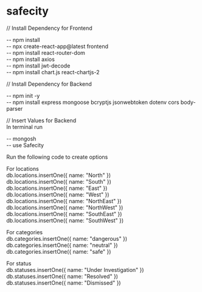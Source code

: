 # safecity
// Install Dependency for Frontend  

--  npm install  
--  npx create-react-app@latest frontend  
--  npm install react-router-dom  
--  npm install axios  
--  npm install jwt-decode  
--  npm install chart.js react-chartjs-2  

// Install Dependency for Backend   

-- npm init -y  
-- npm install express mongoose bcryptjs jsonwebtoken dotenv cors body-parser  


// Insert Values for Backend  
In terminal run  

-- mongosh  
-- use Safecity  

Run the following code to create options  

For locations  
db.locations.insertOne({ name: "North" })  
db.locations.insertOne({ name: "South" })  
db.locations.insertOne({ name: "East" })  
db.locations.insertOne({ name: "West" })  
db.locations.insertOne({ name: "NorthEast" })  
db.locations.insertOne({ name: "NorthWest" })  
db.locations.insertOne({ name: "SouthEast" })  
db.locations.insertOne({ name: "SouthWest" })  

For categories  
db.categories.insertOne({ name: "dangerous" })  
db.categories.insertOne({ name: "neutral" })  
db.categories.insertOne({ name: "safe" })  

For status  
db.statuses.insertOne({ name: "Under Investigation" })  
db.statuses.insertOne({ name: "Resolved" })  
db.statuses.insertOne({ name: "Dismissed" })  
